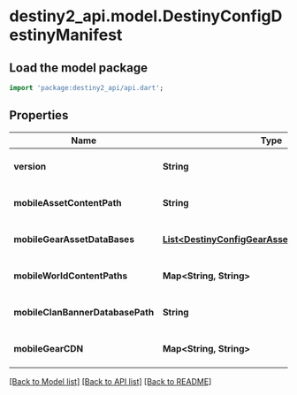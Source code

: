 # destiny2_api.model.DestinyConfigDestinyManifest

## Load the model package
```dart
import 'package:destiny2_api/api.dart';
```

## Properties
Name | Type | Description | Notes
------------ | ------------- | ------------- | -------------
**version** | **String** |  | [optional] [default to null]
**mobileAssetContentPath** | **String** |  | [optional] [default to null]
**mobileGearAssetDataBases** | [**List&lt;DestinyConfigGearAssetDataBaseDefinition&gt;**](DestinyConfigGearAssetDataBaseDefinition.md) |  | [optional] [default to []]
**mobileWorldContentPaths** | **Map&lt;String, String&gt;** |  | [optional] [default to {}]
**mobileClanBannerDatabasePath** | **String** |  | [optional] [default to null]
**mobileGearCDN** | **Map&lt;String, String&gt;** |  | [optional] [default to {}]

[[Back to Model list]](../README.md#documentation-for-models) [[Back to API list]](../README.md#documentation-for-api-endpoints) [[Back to README]](../README.md)


